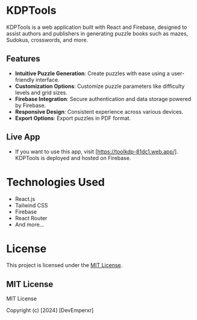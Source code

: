 # KDPTools
KDPTools is a web application built with React and Firebase, designed to assist authors and publishers in generating puzzle books such as mazes, Sudokus, crosswords, and more.

## Features

- **Intuitive Puzzle Generation**: Create puzzles with ease using a user-friendly interface.
- **Customization Options**: Customize puzzle parameters like difficulty levels and grid sizes.
- **Firebase Integration**: Secure authentication and data storage powered by Firebase.
- **Responsive Design**: Consistent experience across various devices.
- **Export Options**: Export puzzles in PDF format.

## Live App

- If you want to use this app, visit [https://toolkdp-81dc1.web.app/]. KDPTools is deployed and hosted on Firebase.

# Technologies Used

- React.js
- Tailwind CSS
- Firebase
- React Router
- And more...

# License

This project is licensed under the [MIT License](LICENSE).

## MIT License

MIT License

Copyright (c) [2024] [DevEmperxr]
